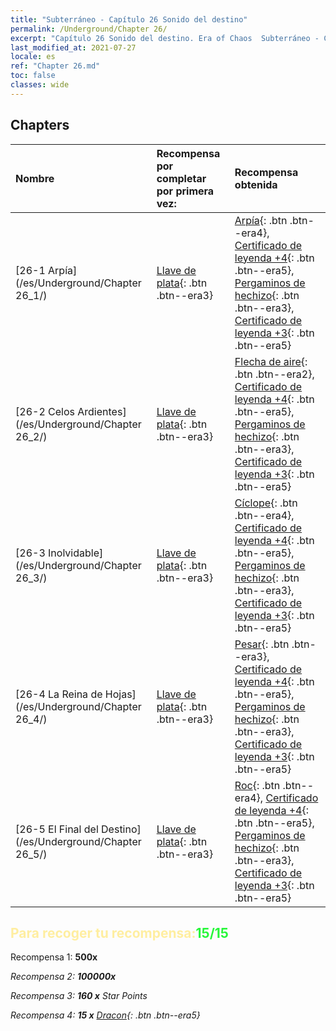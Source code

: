 ```yaml
---
title: "Subterráneo - Capítulo 26 Sonido del destino"
permalink: /Underground/Chapter 26/
excerpt: "Capítulo 26 Sonido del destino. Era of Chaos  Subterráneo - Capítulo 26. Sonido del destino"
last_modified_at: 2021-07-27
locale: es
ref: "Chapter 26.md"
toc: false
classes: wide
---
```


## Chapters

  | Nombre |  Recompensa por completar por primera vez: | Recompensa obtenida |
  |:------------|:------------|:------------| 
  | [26-1 Arpía](/es/Underground/Chapter 26_1/) | [Llave de plata](/ItemsES/con_693/){: .btn .btn--era3} | [Arpía](/ItemsES/unt_245/){: .btn .btn--era4}, [Certificado de leyenda +4](/ItemsES/mat_95/){: .btn .btn--era5}, [Pergaminos de hechizo](/ItemsES/con_694/){: .btn .btn--era3}, [Certificado de leyenda +3](/ItemsES/mat_88/){: .btn .btn--era5} |
  | [26-2 Celos Ardientes](/es/Underground/Chapter 26_2/) | [Llave de plata](/ItemsES/con_693/){: .btn .btn--era3} | [Flecha de aire](/ItemsES/her_449/){: .btn .btn--era2}, [Certificado de leyenda +4](/ItemsES/mat_95/){: .btn .btn--era5}, [Pergaminos de hechizo](/ItemsES/con_694/){: .btn .btn--era3}, [Certificado de leyenda +3](/ItemsES/mat_88/){: .btn .btn--era5} |
  | [26-3 Inolvidable](/es/Underground/Chapter 26_3/) | [Llave de plata](/ItemsES/con_693/){: .btn .btn--era3} | [Cíclope](/ItemsES/unt_222/){: .btn .btn--era4}, [Certificado de leyenda +4](/ItemsES/mat_95/){: .btn .btn--era5}, [Pergaminos de hechizo](/ItemsES/con_694/){: .btn .btn--era3}, [Certificado de leyenda +3](/ItemsES/mat_88/){: .btn .btn--era5} |
  | [26-4 La Reina de Hojas](/es/Underground/Chapter 26_4/) | [Llave de plata](/ItemsES/con_693/){: .btn .btn--era3} | [Pesar](/ItemsES/her_458/){: .btn .btn--era3}, [Certificado de leyenda +4](/ItemsES/mat_95/){: .btn .btn--era5}, [Pergaminos de hechizo](/ItemsES/con_694/){: .btn .btn--era3}, [Certificado de leyenda +3](/ItemsES/mat_88/){: .btn .btn--era5} |
  | [26-5 El Final del Destino](/es/Underground/Chapter 26_5/) | [Llave de plata](/ItemsES/con_693/){: .btn .btn--era3} | [Roc](/ItemsES/unt_221/){: .btn .btn--era4}, [Certificado de leyenda +4](/ItemsES/mat_95/){: .btn .btn--era5}, [Pergaminos de hechizo](/ItemsES/con_694/){: .btn .btn--era3}, [Certificado de leyenda +3](/ItemsES/mat_88/){: .btn .btn--era5} |


## <span style="color: #ffeea0">Para recoger tu recompensa:</span><span style="color: #27f73a">15/15</span>

 Recompensa 1:  **500x** <i class="fas fa-gem"/>

 Recompensa 2:  **100000x** <i class="fas fa-coins"/>

 Recompensa 3: **160 x** Star Points

 Recompensa 4: **15 x** [Dracon](/ItemsES/her_387/){: .btn .btn--era5}

